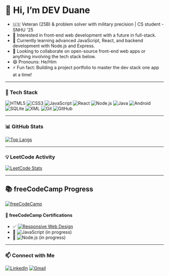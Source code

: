 # 👋 Hi, I’m DEV Duane

- 🇺🇸 Veteran (25B) & problem solver with military precision | CS student - SNHU '25
- 👀 Interested in front-end web development with a future in full-stack.
- 🌱 Currently learning advanced JavaScript, React, and backend development with Node.js and Express.
- 💞️ Looking to collaborate on open-source front-end web apps or anything involving the tech stack below.
- 😄 Pronouns: He/Him
- ⚡ Fun fact: Building a project portfolio to master the dev stack one app at a time!

---

### 🧰 Tech Stack
![HTML5](https://img.shields.io/badge/HTML5-E34F26?style=flat&logo=html5&logoColor=white)
![CSS3](https://img.shields.io/badge/CSS3-1572B6?style=flat&logo=css3&logoColor=white)
![JavaScript](https://img.shields.io/badge/JavaScript-F7DF1E?style=flat&logo=javascript&logoColor=black)
![React](https://img.shields.io/badge/React-20232A?style=flat&logo=react&logoColor=61DAFB)
![Node.js](https://img.shields.io/badge/Node.js-339933?style=flat&logo=nodedotjs&logoColor=white)
![Java](https://img.shields.io/badge/Java-007396?style=flat&logo=java&logoColor=white)
![Android](https://img.shields.io/badge/Android-3DDC84?style=flat&logo=android&logoColor=white)
![SQLite](https://img.shields.io/badge/SQLite-003B57?style=flat&logo=sqlite&logoColor=white)
![XML](https://img.shields.io/badge/XML-FF6600?style=flat&logo=xml&logoColor=white)
![Git](https://img.shields.io/badge/Git-F05032?style=flat&logo=git&logoColor=white)
![GitHub](https://img.shields.io/badge/GitHub-181717?style=flat&logo=github&logoColor=white)

---

### 📊 GitHub Stats
[![Top Langs](https://github-readme-stats.vercel.app/api/top-langs/?username=Duane-Wegner&layout=compact&theme=radical)](https://github.com/Duane-Wegner) 

---

### 💡 LeetCode Activity
[![LeetCode Stats](https://leetcard.jacoblin.cool/Duane_Wegner)](https://leetcode.com/Duane_Wegner/)

---

## 📚 freeCodeCamp Progress

[![freeCodeCamp](https://img.shields.io/badge/freeCodeCamp-27273D?style=flat&logo=freecodecamp&logoColor=white)](https://www.freecodecamp.org/D_Wegner)

#### 📜 freeCodeCamp Certifications

- ✅ [![Responsive Web Design](https://img.shields.io/badge/Responsive_Web_Design-E34F26?style=flat&logo=html5&logoColor=white)](https://www.freecodecamp.org/certification/D_Wegner/responsive-web-design)
- 🔄 ![JavaScript](https://img.shields.io/badge/JavaScript_Algorithms_and_Data_Structures-F7DF1E?style=flat&logo=javascript&logoColor=black) (in progress)
- 🔄 ![Node.js](https://img.shields.io/badge/Full_Stack_Developer-339933?style=flat&js&logoColor=white) (in progress)


---

### 📫 Connect with Me
[![LinkedIn](https://img.shields.io/badge/LinkedIn-0A66C2?style=flat&logo=linkedin&logoColor=white)](https://linkedin.com/in/duane-wegner)
[![Gmail](https://img.shields.io/badge/Gmail-D14836?style=flat&logo=gmail&logoColor=white)](mailto:duane.wegner@gmail.com)

